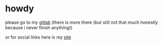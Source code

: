 # howdy

please go to my [gitlab](https://gitlab.com/verticallity/) (there is more there (but still not that much honestly because i never finish anything))

or for social links here is my [site](https://verticallity.net/)
